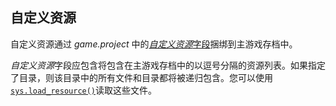 ## 自定义资源

自定义资源通过 *game.project* 中的[*自定义资源*字段](https://defold.com/manuals/project-settings/#custom-resources)捆绑到主游戏存档中。

*自定义资源*字段应包含将包含在主游戏存档中的以逗号分隔的资源列表。如果指定了目录，则该目录中的所有文件和目录都将被递归包含。您可以使用[`sys.load_resource()`](/ref/sys/#sys.load_resource)读取这些文件。